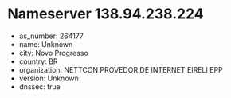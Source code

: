 # Nameserver 138.94.238.224

* as_number: 264177
* name: Unknown
* city: Novo Progresso
* country: BR
* organization: NETTCON PROVEDOR DE INTERNET EIRELI EPP
* version: Unknown
* dnssec: true
